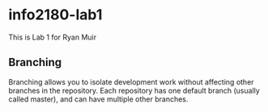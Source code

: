 # info2180-lab1

This is Lab 1 for Ryan Muir

## Branching

Branching allows you to isolate development work without affecting other branches in the repository. Each repository has one default branch (usually called master), and can have multiple other branches.